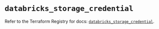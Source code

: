 # `databricks_storage_credential`

Refer to the Terraform Registry for docs: [`databricks_storage_credential`](https://registry.terraform.io/providers/databricks/databricks/1.45.0/docs/resources/storage_credential).
